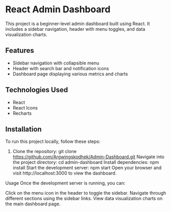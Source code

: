 # React Admin Dashboard

This project is a beginner-level admin dashboard built using React. It includes a sidebar navigation, header with menu toggles, and data visualization charts.

## Features
- Sidebar navigation with collapsible menu
- Header with search bar and notification icons
- Dashboard page displaying various metrics and charts

## Technologies Used
- React
- React Icons
- Recharts

## Installation
To run this project locally, follow these steps:

1. Clone the repository:
git clone https://github.com/Argwingskodhek/Admin-Dashboard.git
Navigate into the project directory:
cd admin-dashboard
Install dependencies:
npm install
Start the development server:
npm start
Open your browser and visit http://localhost:3000 to view the dashboard.

Usage
Once the development server is running, you can:

Click on the menu icon in the header to toggle the sidebar.
Navigate through different sections using the sidebar links.
View data visualization charts on the main dashboard page.






